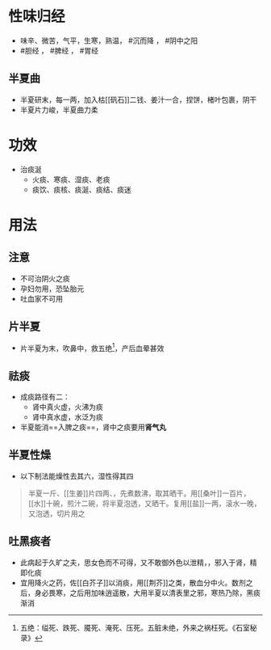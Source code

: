 # 性味归经
- 味辛、微苦，气平，生寒，熟温， #沉而降 ， #阴中之阳 
- #胆经 ， #脾经 ， #胃经 
## 半夏曲
- 半夏研末，每一两，加入枯[[矾石]]二钱、姜汁一合，捏饼，楮叶包裹，阴干
- 半夏片力峻，半夏曲力柔
# 功效
- 治痰涎
    - 火痰、寒痰、湿痰、老痰
    - 痰饮、痰核、痰涎、痰结、痰迷
# 用法
## 注意
- 不可治阴火之痰
- 孕妇勿用，恐坠胎元
- 吐血家不可用
## 片半夏
- 片半夏为末，吹鼻中，救五绝[^1]，产后血晕甚效
## 祛痰
- 成痰路径有二：
    - 肾中真火虚，火沸为痰
    - 肾中真水虚，水泛为痰
- 半夏能消==入脾之痰==，肾中之痰要用**肾气丸**
## 半夏性燥
- 以下制法能燥性去其六，湿性得其四
>半夏一斤、[[生姜]]片四两、，先煮数沸，取其晒干。用[[桑叶]]一百片，[[水]]十碗，煎汁二碗，将半夏泡透，又晒干。复用[[盐]]一两，滚水一晚，又泡透，切片用之
## 吐**黑痰**者
- 此病起于久旷之夫，思女色而不可得，又不敢御外色以泄精，，邪入于肾，精即化痰
- 宜用降火之药，佐[[白芥子]]以消痰，用[[荆芥]]之类，散血分中火。数剂之后，身必畏寒，之后用加味逍遥散，大用半夏以清表里之邪，寒热乃除，黑痰渐消




[^1]:五绝：缢死、跌死、魇死、淹死、压死。五脏未绝，外来之祸枉死。《石室秘录》